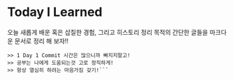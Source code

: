 # Today I Learned
오늘 새롭게 배운 혹은 삽질한 경험, 그리고 히스토리 정리 목적의 간단한 글들을 마크다운 문서로 정리 해 보자!!
```> 나만의 규칙
>> 1 Day 1 Commit 시간은 많으니까 빠지지말고!  
>> 공부는 나에게 도움되는것 고로 정직하게!  
>> 항상 열심히 하려는 마음가짐 갖기!```
